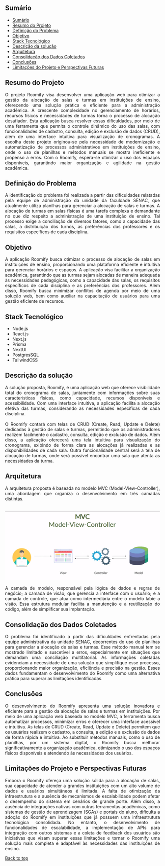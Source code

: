 <a name="top"></a>
## Sumário
- [Sumário](#sumário)
- [Resumo do Projeto](#resumo-do-projeto)
- [Definição do Problema](#definição-do-problema)
- [Objetivo](#objetivo)
- [Stack Tecnológico](#stack-tecnológico)
- [Descrição da solução](#descrição-da-solução)
- [Arquitetura](#arquitetura)
- [Consolidação dos Dados Coletados](#consolidação-dos-dados-coletados)
- [Conclusões](#conclusões)
- [Limitações do Projeto e Perspectivas Futuras](#limitações-do-projeto-e-perspectivas-futuras)

## Resumo do Projeto
<div style="text-align: justify">
O projeto Roomify visa desenvolver uma aplicação web para otimizar a gestão da alocação de salas e turmas em instituições de ensino, oferecendo uma solução prática e eficiente para a administração acadêmica. A crescente complexidade no gerenciamento de horários, recursos físicos e necessidades de turmas torna o processo de alocação desafiador. Esta aplicação busca resolver essas dificuldades, por meio de uma ferramenta que permita o controle dinâmico do uso das salas, com funcionalidades de cadastro, consulta, edição e exclusão de dados (CRUD), além de uma interface intuitiva para visualização de cronogramas. A escolha deste projeto originou-se pela necessidade de modernização e automatização de processos administrativos em instituições de ensino, onde o uso de planilhas e métodos manuais se mostra ineficiente e propenso a erros. Com o Roomify, espera-se otimizar o uso dos espaços disponíveis, garantindo maior organização e agilidade na gestão acadêmica.
</div>

## Definição do Problema
<div style="text-align: justify">
A identificação do problema foi realizada a partir das dificuldades relatadas pela equipe de administração da unidade da faculdade SENAC, que atualmente utiliza planilhas para gerenciar a alocação de salas e turmas. A alocação de turmas em salas físicas é uma tarefa complexa e demandante no que diz respeito a administração de uma instituição de ensino. Tal processo exige a conciliação de diversos fatores, como a capacidade das salas, a distribuição dos turnos, as preferências dos professores e os requisitos específicos de cada disciplina.
</div>


## Objetivo
<div style="text-align: justify">
A aplicação Roomify busca otimizar o processo de alocação de salas em instituições de ensino, proporcionando uma plataforma eficiente e intuitiva para gerenciar horários e espaços. A aplicação visa facilitar a organização acadêmica, garantindo que as turmas sejam alocadas de maneira adequada às necessidades pedagógicas, como a capacidade das salas, os requisitos específicos de cada disciplina e as preferências dos professores. Além disso, Roomify busca minimizar conflitos de agenda por meio de uma solução web, bem como auxiliar na capacitação de usuários para uma gestão eficiente de recursos.
</div>

## Stack Tecnológico 
- Node.js
- React.js
- Next.js
- Prisma
- NextUI
- PostgresSQL
- TailwindCSS

## Descrição da solução
<div style="text-align: justify">A solução proposta, Roomify, é uma aplicação web que oferece visibilidade total do cronograma de salas, juntamente com informações sobre suas características físicas, como capacidade, recursos disponíveis e acessibilidade. Com uma interface intuitiva, a aplicação facilita a alocação efetiva das turmas, considerando as necessidades específicas de cada disciplina.
<br><br>
O Roomify contará com telas de CRUD (Create, Read, Update e Delete) dedicadas à gestão de salas e turmas, permitindo que os administradores realizem facilmente o cadastro, consulta, edição e exclusão de dados. Além disso, a aplicação oferecerá uma tela intuitiva para visualização do cronograma, exibindo de forma clara as alocações já realizadas e as disponibilidades de cada sala. Outra funcionalidade central será a tela de alocação de turmas, onde será possível encontrar uma sala que atenta as necessidades da turma.
</div>

## Arquitetura
<div style="text-align: justify">
A arquitetura proposta é baseada no modelo MVC (Model-View-Controller), uma abordagem que organiza o desenvolvimento em três camadas distintas.
</div>
<br>

![screenshot](media/mvc.png)
<div style="text-align: justify">
A camada de modelo, responsável pela lógica de dados e regras de negócio; a camada de visão, que gerencia a interface com o usuário; e a camada de controle, que atua como intermediária entre o modelo labie a visão. Essa estrutura modular facilita a manutenção e a reutilização do código, além de simplificar sua implantação.
</div>

  
## Consolidação dos Dados Coletados
<div style="text-align: justify">
O problema foi identificado a partir das dificuldades enfrentadas pela equipe administrativa da unidade SENAC, decorrentes do uso de planilhas para gerenciar a alocação de salas e turmas. Esse método manual tem se mostrado limitado e suscetível a erros, especialmente em situações que demandam uma conciliação multifatorial. As informações coletadas evidenciam a necessidade de uma solução que simplifique esse processo, proporcionando maior organização, eficiência e precisão na gestão. Esses dados fundamentam o desenvolvimento do Roomify como uma alternativa prática para superar as limitações identificadas.
</div>

## Conclusões
<div style="text-align: justify">

O desenvolvimento do Roomify apresenta uma solução inovadora e eficiente para a gestão da alocação de salas e turmas em instituições. Por meio de uma aplicação web baseada no modelo MVC, a ferramenta busca automatizar processos, minimizar erros e oferecer uma interface acessível e intuitiva. As telas de CRUD (Create, Read, Update e Delete) permitem que os usuários realizem o cadastro, a consulta, a edição e a exclusão de dados de forma rápida e intuitiva.  Ao substituir métodos manuais, como o uso de planilhas, por um sistema digital, o Roomify busca melhorar significativamente a organização acadêmica, otimizando o uso dos espaços físicos disponíveis e atendendo às necessidades dos usuários.
</div>


## Limitações do Projeto e Perspectivas Futuras
<div style="text-align: justify">

Embora o Roomify ofereça uma solução sólida para a alocação de salas, sua capacidade de atender a grandes instituições com um alto volume de dados e usuários simultâneos é limitada. A falta de otimização da infraestrutura e a ausência de mecanismos de escalabilidade podem afetar o desempenho do sistema em cenários de grande porte. Além disso, a ausência de integrações nativas com outras ferramentas acadêmicas, como sistemas de gestão de aprendizagem (SGAs) e portais do aluno, dificulta a adoção do Roomify em instituições que já possuem uma infraestrutura tecnológica consolidada. No entanto, o desenvolvimento de funcionalidades de escalabilidade, a implementação de APIs para integração com outros sistemas e a coleta de feedback dos usuários são iniciativas que visam superar essas limitações e tornar o Roomify uma solução mais completa e adaptável às necessidades das instituições de ensino.
</div>



[Back to top](#top)